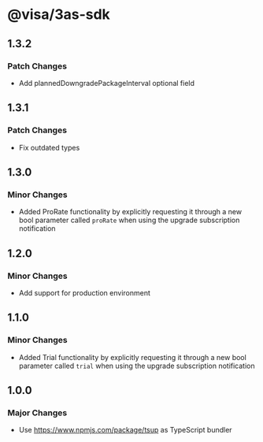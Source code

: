 # @visa/3as-sdk

## 1.3.2

### Patch Changes

- Add plannedDowngradePackageInterval optional field

## 1.3.1

### Patch Changes

- Fix outdated types

## 1.3.0

### Minor Changes

- Added ProRate functionality by explicitly requesting it through a new bool parameter called `proRate` when using the upgrade subscription notification

## 1.2.0

### Minor Changes

- Add support for production environment

## 1.1.0

### Minor Changes

- Added Trial functionality by explicitly requesting it through a new bool parameter called `trial` when using the upgrade subscription notification

## 1.0.0

### Major Changes

- Use https://www.npmjs.com/package/tsup as TypeScript bundler
